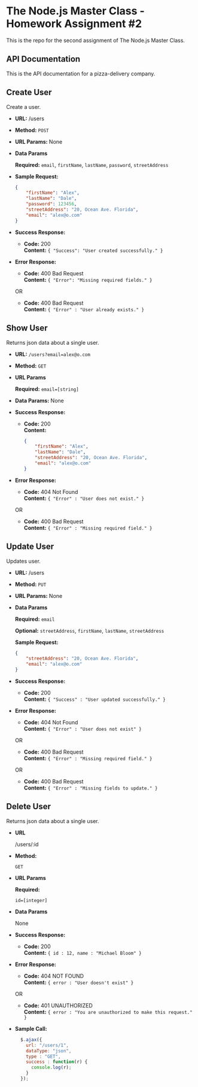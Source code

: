 # The Node.js Master Class - Homework Assignment #2

This is the repo for the second assignment of The Node.js Master Class.

## API Documentation

This is the API documentation for a pizza-delivery company.

**Create User**
----
  Create a user.

* **URL:** /users

* **Method:** `POST`
  
*  **URL Params:** None

* **Data Params**

  **Required:** `email`, `firstName`, `lastName`, `password`, `streetAddress`

* **Sample Request:**
  ```json
  {
      "firstName": "Alex",
      "lastName": "Dale",
      "password": 123456,
      "streetAddress": "20, Ocean Ave. Florida",
      "email": "alex@o.com"
  }
  ```

* **Success Response:**

  * **Code:** 200 <br/>
    **Content:** `{ "Success": "User created successfully." }`
 
* **Error Response:**

  * **Code:** 400 Bad Request <br/>
    **Content:** `{ "Error": "Missing required fields." }`

  OR

  * **Code:** 400 Bad Request <br/>
    **Content:** `{ "Error" : "User already exists." }`

**Show User**
----
  Returns json data about a single user.

* **URL:** `/users?email=alex@o.com`

* **Method:** `GET`

*  **URL Params**

   **Required:** `email=[string]`

* **Data Params:** None

* **Success Response:**

  * **Code:** 200 <br/>
    **Content:**
    
    ```json
    {
        "firstName": "Alex",
        "lastName": "Dale",
        "streetAddress": "20, Ocean Ave. Florida",
        "email": "alex@o.com"
    }
    ```
 
* **Error Response:**

  * **Code:** 404 Not Found <br/>
    **Content:** `{ "Error" : "User does not exist." }`

  OR

  * **Code:** 400 Bad Request <br/>
    **Content:** `{ "Error" : "Missing required field." }`

**Update User**
----
  Updates user.

* **URL:** /users

* **Method:** `PUT`
  
*  **URL Params:** None

* **Data Params**

  **Required:** `email`

  **Optional:** `streetAddress`, `firstName`, `lastName`, `streetAddress`

  **Sample Request:** 
  ```json
  {
      "streetAddress": "20, Ocean Ave. Florida",
      "email": "alex@o.com"
  }
  ```

* **Success Response:**

  * **Code:** 200 <br/>
    **Content:** `{ "Success" : "User updated successfully." }`
 
* **Error Response:**

  * **Code:** 404 Not Found <br/>
    **Content:** `{ "Error" : "User does not exist" }`

  OR

  * **Code:** 400 Bad Request <br/>
    **Content:** `{ "Error" : "Missing required field." }`
  
  OR

  * **Code:** 400 Bad Request <br/>
    **Content:** `{ "Error" : "Missing fields to update." }`

**Delete User**
----
  Returns json data about a single user.

* **URL**

  /users/:id

* **Method:**

  `GET`
  
*  **URL Params**

   **Required:**
 
   `id=[integer]`

* **Data Params**

  None

* **Success Response:**

  * **Code:** 200 <br />
    **Content:** `{ id : 12, name : "Michael Bloom" }`
 
* **Error Response:**

  * **Code:** 404 NOT FOUND <br />
    **Content:** `{ error : "User doesn't exist" }`

  OR

  * **Code:** 401 UNAUTHORIZED <br />
    **Content:** `{ error : "You are unauthorized to make this request." }`

* **Sample Call:**

  ```javascript
    $.ajax({
      url: "/users/1",
      dataType: "json",
      type : "GET",
      success : function(r) {
        console.log(r);
      }
    });
  ```
